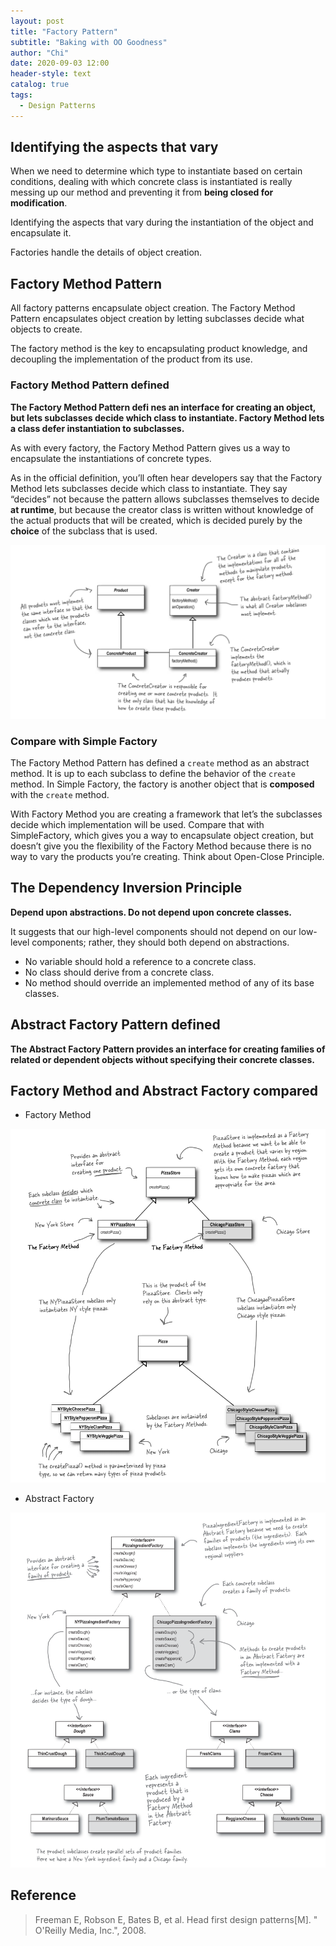 ```yaml
---
layout: post
title: "Factory Pattern"
subtitle: "Baking with OO Goodness"
author: "Chi"
date: 2020-09-03 12:00
header-style: text
catalog: true
tags:
  - Design Patterns
---
```


## Identifying the aspects that vary

When we need to determine which type to instantiate based on certain conditions, dealing with which concrete class is instantiated is really messing up our  method and preventing it from **being closed for modification**.

Identifying the aspects that vary during the instantiation of the object and encapsulate it.

Factories handle the details of object creation.

## Factory Method Pattern

All factory patterns encapsulate object creation. The Factory Method Pattern encapsulates object creation by letting subclasses decide what objects to create.

The factory method is the key to encapsulating product knowledge, and decoupling the implementation of the product from its use.

### Factory Method Pattern defined

**The Factory Method Pattern defi nes an interface for creating an object, but lets subclasses decide which class to instantiate. Factory Method lets a class defer instantiation to subclasses.**

As with every factory, the Factory Method Pattern gives us a way to encapsulate the instantiations of concrete types.

As in the official definition, you’ll often hear developers say that the Factory Method lets subclasses decide which class to instantiate. They say “decides” not because the pattern allows subclasses themselves to decide **at runtime**, but because the creator class is written without knowledge of the actual products that will be created, which is decided purely by the **choice** of the subclass that is used.

![Factory Method Pattern](/img/in-post/2020-09-03-Factory-Pattern/factory-method-pattern.png)

### Compare with Simple Factory

The Factory Method Pattern has defined a `create` method as an abstract method. It is up to each subclass to define the behavior of the `create` method. In Simple Factory, the factory is another object that is **composed** with the `create` method.

With Factory Method you are creating a framework that let’s the subclasses decide which implementation will be used. Compare that with SimpleFactory, which gives you a way to encapsulate object creation, but doesn’t give you the flexibility of the Factory Method because there is no way to vary the products you’re creating. Think about Open-Close Principle.

## The Dependency Inversion Principle

**Depend upon abstractions. Do not depend upon concrete classes.**

It suggests that our high-level components should not depend on our low-level components; rather, they should both depend on abstractions.

- No variable should hold a reference to a concrete class.
- No class should derive from a concrete class.
- No method should override an implemented method of any of its base classes.

## Abstract Factory Pattern defined

**The Abstract Factory Pattern provides an interface for creating families of related or dependent objects without specifying their concrete classes.**

## Factory Method and Abstract Factory compared

- Factory Method

![Compare - Factory Method](/img/in-post/2020-09-03-Factory-Pattern/compare-factory-method.png)

- Abstract Factory

![Compare - Factory Method](/img/in-post/2020-09-03-Factory-Pattern/compare-abstract-factory.png)

## Reference

> Freeman E, Robson E, Bates B, et al. Head first design patterns[M]. " O'Reilly Media, Inc.", 2008.

